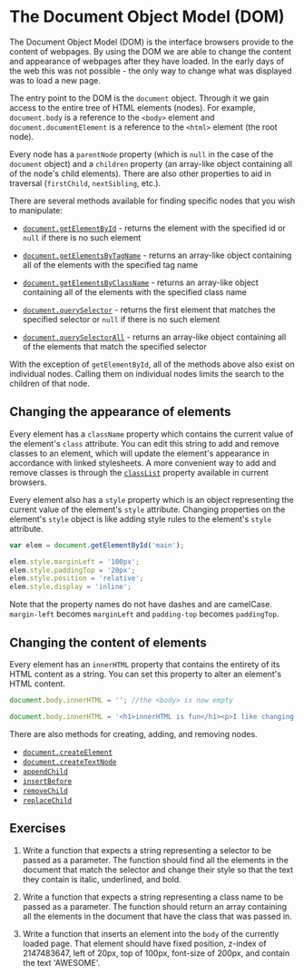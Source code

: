 # The Document Object Model (DOM)

The Document Object Model (DOM) is the interface browsers provide to the content of webpages. By using the DOM we are able to change the content and appearance of webpages after they have loaded. In the early days of the web this was not possible - the only way to change what was displayed was to load a new page.

The entry point to the DOM is the `document` object. Through it we gain access to the entire tree of HTML elements (nodes). For example, `document.body` is a reference to the `<body>` element and `document.documentElement` is a reference to the `<html>` element (the root node).

Every node has a `parentNode` property (which is `null` in the case of the `document` object) and a `children` property (an array-like object containing all of the node's child elements). There are also other properties to aid in traversal (`firstChild`, `nextSibling`, etc.).

There are several methods available for finding specific nodes that you wish to manipulate:

* <a href="https://developer.mozilla.org/en-US/docs/Web/API/Document/getElementById">`document.getElementById`</a> - returns the element with the specified id or `null` if there is no such element

* <a href="https://developer.mozilla.org/en-US/docs/Web/API/Document/getElementsByTagName">`document.getElementsByTagName`</a> - returns an array-like object containing all of the elements with the specified tag name

* <a href="https://developer.mozilla.org/en-US/docs/Web/API/Document/getElementsByClassName">`document.getElementsByClassName`</a> - returns an array-like object containing all of the elements with the specified class name

* <a href="https://developer.mozilla.org/en-US/docs/Web/API/Document/querySelector">`document.querySelector`</a> - returns the first element that matches the specified selector or `null` if there is no such element

* <a href="https://developer.mozilla.org/en-US/docs/Web/API/Document/querySelectorAll">`document.querySelectorAll`</a> - returns an array-like object containing all of the elements that match the specified selector

With the exception of `getElementById`, all of the methods above also exist on individual nodes. Calling them on individual nodes limits the search to the children of that node.

## Changing the appearance of elements

Every element has a `className` property which contains the current value of the element's `class` attribute. You can edit this string to add and remove classes to an element, which will update the element's appearance in accordance with linked stylesheets. A more convenient way to add and remove classes is through the <a href="https://developer.mozilla.org/en-US/docs/Web/API/Element/classList">`classList`</a> property available in current browsers.

Every element also has a `style` property which is an object representing the current value of the element's `style` attribute. Changing properties on the element's `style` object is like adding style rules to the element's `style` attribute.

```js
var elem = document.getElementById('main');

elem.style.marginLeft = '100px';
elem.style.paddingTop = '20px';
elem.style.position = 'relative';
elem.style.display = 'inline';
```

Note that the property names do not have dashes and are camelCase. `margin-left` becomes `marginLeft` and `padding-top` becomes `paddingTop`.

## Changing the content of elements

Every element has an `innerHTML` property that contains the entirety of its HTML content as a string. You can set this property to alter an element's HTML content.

```js
document.body.innerHTML = ''; //the <body> is now empty

document.body.innerHTML = '<h1>innerHTML is fun</h1><p>I like changing innerHTML';
```

There are also methods for creating, adding, and removing nodes.

* <a href="https://developer.mozilla.org/en-US/docs/Web/API/Document/createElement">`document.createElement`</a>
* <a href="https://developer.mozilla.org/en-US/docs/Web/API/Document/createTextNode">`document.createTextNode`</a>
* <a href="https://developer.mozilla.org/en-US/docs/Web/API/Node/appendChild">`appendChild`</a>
* <a href="https://developer.mozilla.org/en-US/docs/Web/API/Node/insertBefore">`insertBefore`</a>
* <a href="https://developer.mozilla.org/en-US/docs/Web/API/Node/removeChild">`removeChild`</a>
* <a href="https://developer.mozilla.org/en-US/docs/Web/API/Node/replaceChild">`replaceChild`</a>

## Exercises

1. Write a function that expects a string representing a selector to be passed as a parameter. The function should find all the elements in the document that match the selector and change their style so that the text they contain is italic, underlined, and bold.

2. Write a function that expects a string representing a class name to be passed as a parameter. The function should return an array containing all the elements in the document that have the class that was passed in.

3. Write a function that inserts an element into the `body` of the currently loaded page. That element should have fixed position, z-index of 2147483647, left of 20px, top of 100px, font-size of 200px, and contain the text 'AWESOME'.